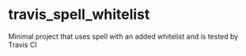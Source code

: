 # travis_spell_whitelist
Minimal project that uses spell with an added whitelist and is tested by Travis CI
